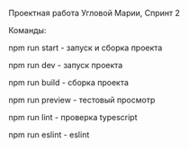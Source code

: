 Проектная работа Угловой Марии, Спринт 2

Команды:

npm run start - запуск и сборка проекта

npm run dev - запуск проекта

npm run build - сборка проекта

npm run preview - тестовый просмотр

npm run lint - проверка typescript

npm run eslint - eslint
